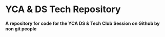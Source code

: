 # YCA & DS Tech Repository

**A repository for code for the YCA DS & Tech Club**
**Session on Github by non git people**